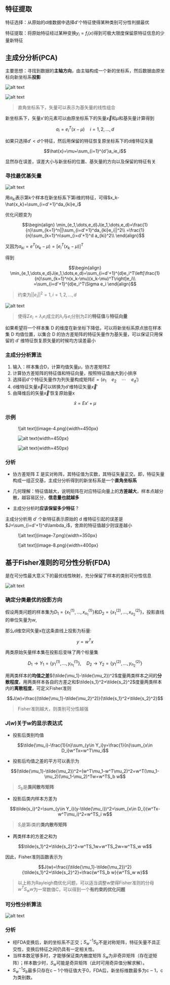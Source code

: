 ## 特征提取

特征选择：从原始的d维数据中选择d'个特征使得某种类别可分性判据最优

特征提取：将原始特征经过某种变换$y_i=f_i(x)$得到可极大限度保留原特征信息的少量新特征

## 主成分分析(PCA)

主要思想：寻找到数据的**主轴方向**，由主轴构成一个新的坐标系，然后数据由原坐标向新坐标系**投影**

![alt text](image.png)

![alt text](image-1.png)

> 直角坐标系下，矢量可以表示为基矢量的线性组合

新坐标系下，矢量x'的元素可以由原坐标系下的矢量$\vec{x}$和$\mu$和基矢量计算得到

$$a_i=e_i^T(x-\mu)\quad i=1,2,\dots,d$$

如果只选择$d'<d$个特征，然后用保留的特征恢复原坐标系下的d维特征矢量

$$\hat{x}=\mu+\sum_{i=1}^{d'}a_ie_i$$

显然存在误差，误差大小与新坐标的位置、基矢量的方向以及保留的特征有关

### 寻找最优基矢量

![alt text](image-2.png)

用$a_{ki}$表示第k个样本在新坐标系下第i维的特征，可得$x_k-\hat{x_k}=\sum_{i=d'+1}^da_{ki}e_i$

优化问题变为

$$\begin{align}
    \min_{e_1,\dots,e_d}J(e_1,\dots,e_d)=\frac{1}{n}\sum_{k=1}^n||\sum_{i=d'+1}^da_{ki}e_i||^2\\
    =\frac{1}{n}\sum_{k=1}^n\sum_{i=d'+1}^d a_{ki}^2\\
\end{align}$$

又因为$a_{ki}=e^T(x_k-\mu)=[e_i^T(x_k-\mu)]^T$

得到

$$\begin{align}
    \min_{e_1,\dots,e_d}J(e_1,\dots,e_d)=\sum_{i=d'+1}^{d}e_i^T\left[\frac{1}{n}\sum_{k=1}^n(x_k-\mu)(x_k-\mu)^T\right]e_i\\
    =\sum_{i=d'+1}^{d}e_i^T\Sigma e_i
\end{align}$$

> 约束为$||e_i||^2=1,i=1,2,\dots,d$

![alt text](image-3.png)

> 使得$\Sigma e_i=\lambda_ie_i$成立的$\lambda_i$与$e_i$分别为$\Sigma$的**特征值**与**特征向量**

如果希望将一个样本集 D 的维度在新坐标下降低，可以将新坐标系原点放在样本集 D 均值位置，以集合 D 的协方差矩阵的特征矢量作为基矢量，可以保证只用保留的 dʹ 维特征恢复原矢量的时候均方误差最小

### 主成分分析算法

1. 输入：样本集合D，计算均值矢量$\mu$，协方差矩阵$\Sigma$
2. 计算协方差矩阵的特征值和特征向量，按照特征值由大到小排序
3. 选择前d'个特征矢量作为列矢量构成矩阵$E=(e_1\quad e_2\quad \cdots\quad e_d')$
4. d维特征矢量$\vec{x}$可以转换为d'维特征矢量$\vec{x}'$
5. 由降维后的矢量$\vec{x}'$恢复原始量x

$$\hat{x}=Ex'+\mu$$

### 示例


<figure markdown>
![alt text](image-4.png){width=450px}

![alt text](image-5.png){width=450px}

![alt text](image-6.png){width=450px}
</figure>

### 分析

- 协方差矩阵 Σ 是实对称阵，其特征值为实数，其特征矢量正交。即，特征矢量构成一组正交基，主成分分析得到的新坐标系是一个**直角坐标系**

- 几何理解：特征值越大，说明矩阵在对应特征向量上的**方差越大**，样本点越分散，越容易区分，**信息量也就越多**

- 主成分分析时**应该保留多少特征**？

主成分分析用 dʹ 个新特征表示原始的 d 维特征引起的误差是$J=\sum_{i=d'+1}^d\lambda_i$，舍弃的特征值越少则误差越小

<figure markdown>
![alt text](image-7.png){width=350px}
</figure>

<figure markdown>
![alt text](image-8.png){width=400px}
</figure>

## 基于Fisher准则的可分性分析(FDA)

是在可分性最大意义下的最优线性映射，充分保留了样本的类别可分性信息

![alt text](image-9.png)

### 确定分类最优的投影方向

假设两类问题的样本集为$D_1=\{x_1^{(1)},\dots,x_{n_1}^{(1)}\}$和$D_2=\{x_1^{(2)},\dots,x_{n_2}^{(2)}\}$，投影直线的单位矢量为$w$,

那么d维空间矢量x在这条直线上投影为标量:

$$y=w^Tx$$

两类原始矢量样本集在投影后变味了两个标量集

$$D_1\to Y_1=\{y_1^{(1)},\dots,y_{n_1}^{(1)}\},\quad D_2\to Y_2=\{y_1^{(2)},\dots,y_{n_2}^{(2)}\}$$

用两类样本的**均值之差**$(\tilde{\mu_1}-\tilde{\mu_2})^2$度量两类样本之间的**分散程度**，用两类样本各自的方差之和$\tilde{s_1}^2+\tilde{s_2}^2$度量两类样本内的**离散程度**，可定义Fisher准则

$$J(w)=\frac{(\tilde{\mu_1}-\tilde{\mu_2}^2)}{\tilde{s_1}^2+\tilde{s_2}^2}$$

> Fisher准则越大，则类别可分性越强

### $J(w)$关于$w$的显示表达式

- 投影后类别均值

$$\tilde{\mu_i}-\frac{1}{n}\sum_{y\in Y_i}y=\frac{1}{n}\sum_{x\in D_i}w^Tx=w^T\mu_i$$

- 投影后均值之差的平方可以表示为

$$(\tilde{\mu_1}-\tilde{\mu_2})^2=(w^T\mu_1-w^T\mu_2)^2=w^T(\mu_1-\mu_2)(\mu_1-\mu_2)^Tw=w^TS_b w$$

> $S_b$是**类间散布矩阵**

- 投影后类内样本方差为

$$\tilde{s_i}^2=\sum_{y\in Y_i}(y-\tilde{\mu_i})^2=\sum_{x\in D_i}(w^Tx-w^T\mu_i)^2=w^TS_i w$$

> $S_i$是第i类的**类内散布矩阵**

- 两类样本的方差之和为

$$\tilde{s_1}^2+\tilde{s_2}^2=w^TS_1w+w^TS_2w=w^TS_w w$$

因此，Fisher准则函数表示为

$$J(w)=\frac{(\tilde{\mu_1}-\tilde{\mu_2})^2}{\tilde{s_1}^2+\tilde{s_2}^2}=\frac{w^TS_b w}{w^TS_w w}$$

> 以上称为Rayleigh商优化问题，可以适当调整w使得Fisher准则的分母$w^TS_w w$为一常数值C，可以得到一个**有约束的优化问题**

### 可分性分析算法

![alt text](image-10.png)


### 分析

- 经FDA变换后，新的坐标系不正交；$S_w^{-1}S_b$不是对称矩阵，特征矢量不具正交性，变换后特征之间仍具有一定相关性。
- 当样本数足够多时，才能够保证类内散度矩阵 $S_w$为非奇异矩阵（存在逆矩阵）；样本数少时，$S_w$可能是奇异矩阵（此时可用奇异值分解求解）。
- $S_w^{-1}S_b$最多只存在c ‒ 1个特征值大于0，FDA后，新坐标维数最多为c ‒ 1，c为类别数。
